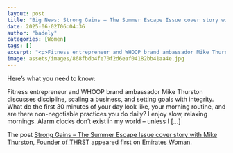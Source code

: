 ```yaml
---
layout: post
title: "Big News: Strong Gains – The Summer Escape Issue cover story with Mike Thurston, Founder of THRST"
date: 2025-06-02T06:04:36
author: "badely"
categories: [Women]
tags: []
excerpt: "<p>Fitness entrepreneur and WHOOP brand ambassador Mike Thurston discusses discipline, scaling a business, and setting goals with integrity. What do t"
image: assets/images/868fbdb4fe70f2d6eaf04182bb41aa4e.jpg
---
```


Here’s what you need to know: <p>Fitness entrepreneur and WHOOP brand ambassador Mike Thurston discusses discipline, scaling a business, and setting goals with integrity. What do the first 30 minutes of your day look like, your morning routine, and are there non-negotiable practices you do daily? I enjoy slow, relaxing mornings. Alarm clocks don’t exist in my world – unless I [&#8230;]</p>
<p>The post <a href="https://emirateswoman.com/strong-gains-the-summer-escape-issue-cover-story-with-mike-thurston-founder-of-thrst/" rel="nofollow">Strong Gains – The Summer Escape Issue cover story with Mike Thurston, Founder of THRST</a> appeared first on <a href="https://emirateswoman.com" rel="nofollow">Emirates Woman</a>.</p>

